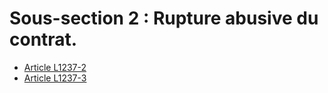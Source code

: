 # Sous-section 2 : Rupture abusive du contrat.

* [Article L1237-2](./LEGIARTI000006901175.md)
* [Article L1237-3](./LEGIARTI000006901176.md)
